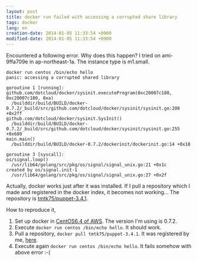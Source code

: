 ```yaml
---
layout: post
title: docker run failed with accessing a corrupted share library
tags: docker
lang: en
creation-date: 2014-01-05 11:33:54 +0900
modified-date: 2014-01-05 11:33:54 +0900
---
```

Encountered a following error. Why does this happen?
I tried on ami-9ffa709e in ap-northeast-1a. The instance type is m1.small.

```
docker run centos /bin/echo hello
panic: accessing a corrupted shared library

goroutine 1 [running]:
github.com/dotcloud/docker/sysinit.executeProgram(0xc20007c180, 0xc20007c180, 0xa)
  /builddir/build/BUILD/docker-0.7.2/_build/src/github.com/dotcloud/docker/sysinit/sysinit.go:208 +0x2ff
github.com/dotcloud/docker/sysinit.SysInit()
  /builddir/build/BUILD/docker-0.7.2/_build/src/github.com/dotcloud/docker/sysinit/sysinit.go:255 +0x689
main.main()
  /builddir/build/BUILD/docker-0.7.2/dockerinit/dockerinit.go:14 +0x18

goroutine 3 [syscall]:
os/signal.loop()
  /usr/lib64/golang/src/pkg/os/signal/signal_unix.go:21 +0x1c
created by os/signal.init·1
  /usr/lib64/golang/src/pkg/os/signal/signal_unix.go:27 +0x2f
```

Actually, docker works just after it was installed.
If I pull a repository which I made and registered in the docker index, it becomes not working...
The repository is [tmtk75/puppet-3.4.1](https://index.docker.io/u/tmtk75/puppet-3.4.1/).

How to reproduce it,

1. Set up docker in [CentOS6.4 of AWS](https://aws.amazon.com/marketplace/ordering?productId=9ededd96-9ff7-4ba1-ae15-2c99f7e93990&ref_=dtl_psb_continue&region=ap-northeast-1). The version I'm using is 0.7.2.
2. Execute `docker run centos /bin/echo hello`. It should work.
3. Pull a repository, `docker pull tmtk75/puppet-3.4.1`. It was registered by me, [here](https://index.docker.io/u/tmtk75/puppet-3.4.1/).
4. Execute again `docker run centos /bin/echo hello`. It fails somehow with above error :-(

